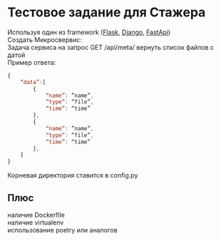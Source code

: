 # Тестовое задание для Стажера  

Используя один из framework ([Flask](https://flask.palletsprojects.com/en/1.1.x/), [Django](https://www.djangoproject.com/), [FastApi](https://fastapi.tiangolo.com/))  
Создать Микросвервис:  
    Задача сервиса на запрос GET /api/meta/<path> вернуть список файлов с датой  
Пример ответа:  
```javascript  
{
    “data”:[
        {
            “name”: ”name”,
            “type”: “file”,
            “time”: “time”
        },
        {
            “name”: ”name”,
            “type”: “file”,
            “time”: “time”
        },
    ]
} 
```  
Корневая директория ставится в config.py  

## Плюс  
наличие Dockerfile  
наличие virtualenv  
использование poetry или аналогов  